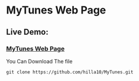 # MyTunes Web Page

### <h2>Live Demo:</h2> <h3>[MyTunes Web Page](https://hilla10.github.io/MyTunes/)</h3>

You Can Download The file
```
git clone https://github.com/hilla10/MyTunes.git

```
